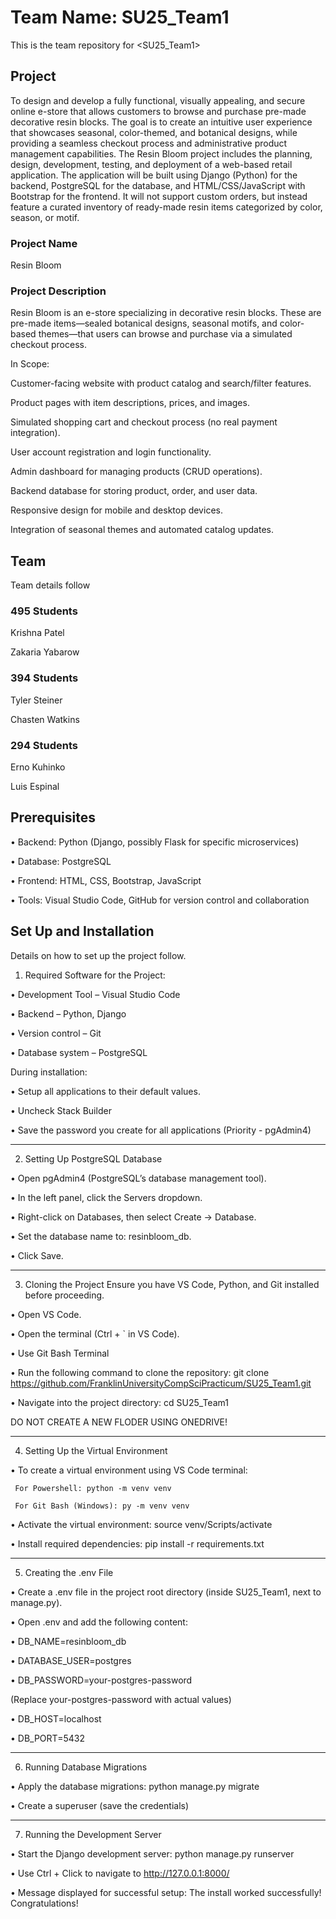 # Team Name: SU25_Team1

This is the team repository for <SU25_Team1>

## Project

To design and develop a fully functional, visually appealing, and secure online e-store that allows customers to browse and purchase pre-made decorative resin blocks. The goal is to create an intuitive user experience that showcases seasonal, color-themed, and botanical designs, while providing a seamless checkout process and administrative product management capabilities. The Resin Bloom project includes the planning, design, development, testing, and deployment of a web-based retail application. The application will be built using Django (Python) for the backend, PostgreSQL for the database, and HTML/CSS/JavaScript with Bootstrap for the frontend. It will not support custom orders, but instead feature a curated inventory of ready-made resin items categorized by color, season, or motif.

### Project Name
Resin Bloom

### Project Description  
Resin Bloom is an e-store specializing in decorative resin blocks. These are pre-made items—sealed botanical designs, seasonal motifs, and color-based themes—that users can browse and purchase via a simulated checkout process. 

In Scope:

Customer-facing website with product catalog and search/filter features.

Product pages with item descriptions, prices, and images.

Simulated shopping cart and checkout process (no real payment integration).

User account registration and login functionality.

Admin dashboard for managing products (CRUD operations).

Backend database for storing product, order, and user data.

Responsive design for mobile and desktop devices.

Integration of seasonal themes and automated catalog updates.

## Team

Team details follow

### 495 Students 

Krishna Patel

Zakaria Yabarow

### 394 Students

Tyler Steiner

Chasten Watkins

### 294 Students

Erno Kuhinko

Luis Espinal

## Prerequisites

•	Backend: Python (Django, possibly Flask for specific microservices)

•	Database: PostgreSQL

•	Frontend: HTML, CSS, Bootstrap, JavaScript

•	Tools: Visual Studio Code, GitHub for version control and collaboration

## Set Up and Installation

Details on how to set up the project follow.

1.	Required Software for the Project:
   
•	Development Tool – Visual Studio Code 

•	Backend – Python, Django

•	Version control – Git 

•	Database system – PostgreSQL 

During installation:

• Setup all applications to their default values.

• Uncheck Stack Builder

• Save the password you create for all applications (Priority - pgAdmin4)

________________________________________
2.	Setting Up PostgreSQL Database
   
•	Open pgAdmin4 (PostgreSQL’s database management tool).

•	In the left panel, click the Servers dropdown.

•	Right-click on Databases, then select Create → Database.

•	Set the database name to: resinbloom_db.

•	Click Save.

________________________________________
3.	 Cloning the Project Ensure you have VS Code, Python, and Git installed before proceeding.
   
•	Open VS Code.

•	Open the terminal (Ctrl + ` in VS Code). 

•	Use Git Bash Terminal

•	Run the following command to clone the repository: git clone https://github.com/FranklinUniversityCompSciPracticum/SU25_Team1.git

•	Navigate into the project directory: cd SU25_Team1

DO NOT CREATE A NEW FLODER USING ONEDRIVE!
________________________________________
 4.   Setting Up the Virtual Environment
    
•	To create a virtual environment using VS Code terminal: 

     For Powershell: python -m venv venv
   
     For Git Bash (Windows): py -m venv venv
   
•	Activate the virtual environment: source venv/Scripts/activate

•	Install required dependencies: pip install -r requirements.txt

________________________________________
5.   Creating the .env File
   
•	Create a .env file in the project root directory (inside SU25_Team1, next to manage.py).

•	Open .env and add the following content:

   •	DB_NAME=resinbloom_db
   
   •	DATABASE_USER=postgres

   •	DB_PASSWORD=your-postgres-password

   (Replace your-postgres-password with actual values)
   
   •	DB_HOST=localhost

   •	DB_PORT=5432
________________________________________
6.   Running Database Migrations
   
•	Apply the database migrations: python manage.py migrate

•	Create a superuser (save the credentials)

________________________________________
7.   Running the Development Server
   
•	Start the Django development server: python manage.py runserver

•	Use Ctrl + Click to navigate to http://127.0.0.1:8000/

•	Message displayed for successful setup: The install worked successfully! Congratulations! 






